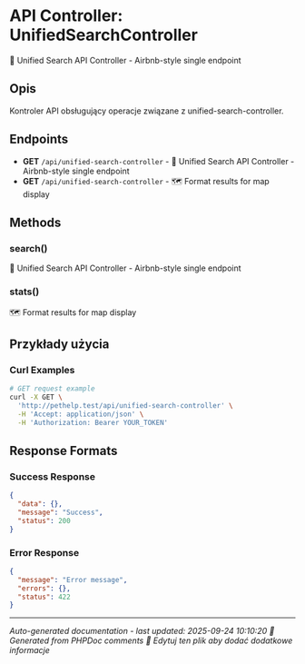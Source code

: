 # API Controller: UnifiedSearchController

🚀 Unified Search API Controller - Airbnb-style single endpoint

## Opis
Kontroler API obsługujący operacje związane z unified-search-controller.





## Endpoints

- **GET** `/api/unified-search-controller` - 🚀 Unified Search API Controller - Airbnb-style single endpoint
- **GET** `/api/unified-search-controller` - 🗺️ Format results for map display

## Methods

### search()
🚀 Unified Search API Controller - Airbnb-style single endpoint


### stats()
🗺️ Format results for map display



## Przykłady użycia

### Curl Examples
```bash
# GET request example
curl -X GET \
  'http://pethelp.test/api/unified-search-controller' \
  -H 'Accept: application/json' \
  -H 'Authorization: Bearer YOUR_TOKEN'
```

## Response Formats

### Success Response
```json
{
  "data": {},
  "message": "Success",
  "status": 200
}
```

### Error Response
```json
{
  "message": "Error message",
  "errors": {},
  "status": 422
}
```

---
*Auto-generated documentation - last updated: 2025-09-24 10:10:20*
*🤖 Generated from PHPDoc comments*
*📝 Edytuj ten plik aby dodać dodatkowe informacje*
